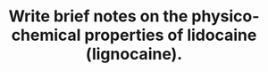 ---
title: "Write brief notes on the physico-chemical properties of lidocaine (lignocaine)."
entityType: SAQ
exam: PEX
college: ANZCA
year: 2005
sitting: B
question: 03
passRate: 53
EC_expectedDomains:
- "In asking for physicochemical details of lignocaine, the information that the examiners were seeking included: the chemical structure, the fact that the structure is an amide and a weak base, an explanation of how the chemical structure of the lignocaine molecule relates to its activity, the pKa, degree of ionisation under physiological conditions and how this can be altered by changes in pH, molecular weight and oil:water partition co-efficient, or some mention of lipid solubility."
EC_extraCredit:
- "The candidates that scored well on this question usually needed to write little more than one page."
- "Only a few candidates mentioned that lignocaine base is poorly soluble and that lignocaine local anaesthetic products are formulated as the hydrochloride salt to overcome this problem."
EC_errorsCommon:
- "Critically, many candidates spent valuable time writing pages of details of the pharmacokinetic or pharmacodynamic effects of the drug which were clearly not called for, and therefore sadly scored no marks."
- "This question serves to remind candidates of how information on pharmacological topics needs to be organised."
- "It is content rather than amount written that is important."
---